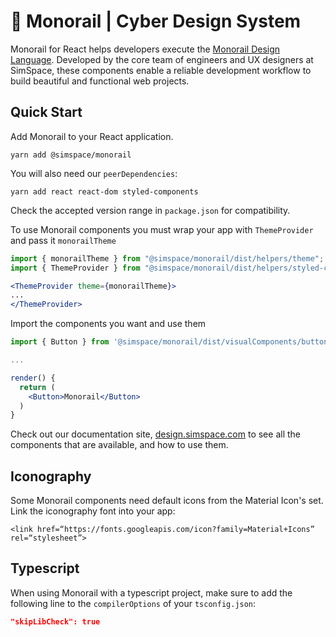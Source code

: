 # 🚝 Monorail | Cyber Design System

Monorail for React helps developers execute the [Monorail Design Language](https://design.simspace.com). Developed by the core team of engineers and UX designers at SimSpace, these components enable a reliable development workflow to build beautiful and functional web projects.

## Quick Start

Add Monorail to your React application.

```
yarn add @simspace/monorail
```

You will also need our `peerDependencies`:

```
yarn add react react-dom styled-components
```

Check the accepted version range in `package.json` for compatibility.

To use Monorail components you must wrap your app with `ThemeProvider` and pass it `monorailTheme`	

```jsx
import { monorailTheme } from "@simspace/monorail/dist/helpers/theme";	
import { ThemeProvider } from "@simspace/monorail/dist/helpers/styled-components";	

<ThemeProvider theme={monorailTheme}>	
...	
</ThemeProvider>	
```

Import the components you want and use them

```jsx
import { Button } from '@simspace/monorail/dist/visualComponents/buttons/Button'

...

render() {
  return (
    <Button>Monorail</Button>
  )
}
```

Check out our documentation site, [design.simspace.com](https://design.simspace.com) to see all the components that are available, and how to use them.

## Iconography

Some Monorail components need default icons from the Material Icon's set. Link the iconography font into your app:

`<link href=“https://fonts.googleapis.com/icon?family=Material+Icons” rel=“stylesheet”>`

## Typescript

When using Monorail with a typescript project, make sure to add the following line to the `compilerOptions` of your `tsconfig.json`:

```json
"skipLibCheck": true
```
